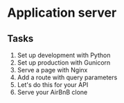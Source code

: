 # Application server

## Tasks

1. Set up development with Python
2. Set up production with Gunicorn
3. Serve a page with Nginx
4. Add a route with query parameters
5. Let's do this for your API
6.  Serve your AirBnB clone
